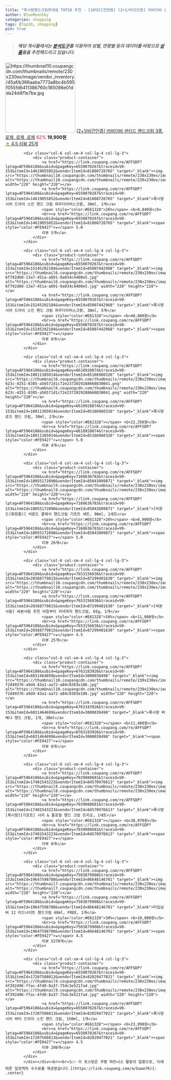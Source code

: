 ```yaml
---
title: "록시땅핸드크림면세점 TOP10 추천 - [10대][전연령] [2+1/비건인증] 러비더비 센티드 핸드크림 3종, 로제, 로제, 로제"
author: BlueMoonSky
categories: shopping
tags: [Top10, shopping]
pin: true
---
```


> ##### 해당 게시물에서는 [**분석도구**](https://itemscout.io/)를 이용하여 **성별**, **연령별** 등의 데이터를 바탕으로 [**상품**](https://link.coupang.com/a/baae76)들을 추천해드리고 있습니다.
<div class="container"><div class="row">
            <div class="col-6 col-sm-4 col-lg-4 col-lg-3">
                <div class="product-container">
                    <a href="https://link.coupang.com/re/AFFSDP?lptag=AF5964186&subid=&pageKey=6293695057&traceid=V0-153&itemId=12977584535&vendorItemId=80241531298" target="_blank"><img src="https://thumbnail10.coupangcdn.com/thumbnails/remote/230x230ex/image/vendor_inventory/45af/b366aaba7773a8bc4b595f055fd6411386760c185098e01dda24d4f1e7be.jpg" alt="https://thumbnail10.coupangcdn.com/thumbnails/remote/230x230ex/image/vendor_inventory/45af/b366aaba7773a8bc4b595f055fd6411386760c185098e01dda24d4f1e7be.jpg" width="220" height="220"></a>
                    <a href="https://link.coupang.com/re/AFFSDP?lptag=AF5964186&subid=&pageKey=6293695057&traceid=V0-153&itemId=12977584535&vendorItemId=80241531298" target="_blank">[2+1/비건인증] 러비더비 센티드 핸드크림 3종, 로제, 로제, 로제</a>
                    <span style="color:#E61328">62%</span> <b>19,900원</b>
                    <br><a href="https://link.coupang.com/re/AFFSDP?lptag=AF5964186&subid=&pageKey=6293695057&traceid=V0-153&itemId=12977584535&vendorItemId=80241531298" target="_blank"><span style="color:#FE9427">★</span> 4.5
                    리뷰 25개</a>
                </div>
            </div>
            
            <div class="col-6 col-sm-4 col-lg-4 col-lg-3">
                <div class="product-container">
                    <a href="https://link.coupang.com/re/AFFSDP?lptag=AF5964186&subid=&pageKey=6550070267&traceid=V0-153&itemId=14619055852&vendorItemId=81860728765" target="_blank"><img src="https://thumbnail10.coupangcdn.com/thumbnails/remote/230x230ex/image/rs_quotation_api/yxymjga9/7f06e7aa27a44bc295de37d225f4df9a.jpg" alt="https://thumbnail10.coupangcdn.com/thumbnails/remote/230x230ex/image/rs_quotation_api/yxymjga9/7f06e7aa27a44bc295de37d225f4df9a.jpg" width="220" height="220"></a>
                    <a href="https://link.coupang.com/re/AFFSDP?lptag=AF5964186&subid=&pageKey=6550070267&traceid=V0-153&itemId=14619055852&vendorItemId=81860728765" target="_blank">록시땅 시어 드라이 스킨 핸드 크림 파우더리머스크향, 30ml, 1개</a>
                    <span style="color:#E61328">26%</span> <b>8,840원</b>
                    <br><a href="https://link.coupang.com/re/AFFSDP?lptag=AF5964186&subid=&pageKey=6550070267&traceid=V0-153&itemId=14619055852&vendorItemId=81860728765" target="_blank"><span style="color:#FE9427">★</span> 5.0
                    리뷰 5개</a>
                </div>
            </div>
            
            <div class="col-6 col-sm-4 col-lg-4 col-lg-3">
                <div class="product-container">
                    <a href="https://link.coupang.com/re/AFFSDP?lptag=AF5964186&subid=&pageKey=6550070267&traceid=V0-153&itemId=15245202184&vendorItemId=85007442968" target="_blank"><img src="https://thumbnail6.coupangcdn.com/thumbnails/remote/230x230ex/image/retail/images/2968267436465716-6f792d60-13a7-451a-a691-9a034c4400e5.jpg" alt="https://thumbnail6.coupangcdn.com/thumbnails/remote/230x230ex/image/retail/images/2968267436465716-6f792d60-13a7-451a-a691-9a034c4400e5.jpg" width="220" height="220"></a>
                    <a href="https://link.coupang.com/re/AFFSDP?lptag=AF5964186&subid=&pageKey=6550070267&traceid=V0-153&itemId=15245202184&vendorItemId=85007442968" target="_blank">록시땅 시어 드라이 스킨 핸드 크림 파우더리머스크향, 30ml, 5개</a>
                    <span style="color:#E61328"></span> <b>40,800원</b>
                    <br><a href="https://link.coupang.com/re/AFFSDP?lptag=AF5964186&subid=&pageKey=6550070267&traceid=V0-153&itemId=15245202184&vendorItemId=85007442968" target="_blank"><span style="color:#FE9427">★</span> 
                    리뷰 0개</a>
                </div>
            </div>
            
            <div class="col-6 col-sm-4 col-lg-4 col-lg-3">
                <div class="product-container">
                    <a href="https://link.coupang.com/re/AFFSDP?lptag=AF5964186&subid=&pageKey=6610928874&traceid=V0-153&itemId=18011385014&vendorItemId=85166960326" target="_blank"><img src="https://thumbnail6.coupangcdn.com/thumbnails/remote/230x230ex/image/retail/images/9ea87f47-623c-4251-8385-a56571d1c72e2372029288668830041.png" alt="https://thumbnail6.coupangcdn.com/thumbnails/remote/230x230ex/image/retail/images/9ea87f47-623c-4251-8385-a56571d1c72e2372029288668830041.png" width="220" height="220"></a>
                    <a href="https://link.coupang.com/re/AFFSDP?lptag=AF5964186&subid=&pageKey=6610928874&traceid=V0-153&itemId=18011385014&vendorItemId=85166960326" target="_blank">록시땅 로즈 핸드 크림, 30ml, 2개</a>
                    <span style="color:#E61328"></span> <b>22,350원</b>
                    <br><a href="https://link.coupang.com/re/AFFSDP?lptag=AF5964186&subid=&pageKey=6610928874&traceid=V0-153&itemId=18011385014&vendorItemId=85166960326" target="_blank"><span style="color:#FE9427">★</span> 5.0
                    리뷰 4개</a>
                </div>
            </div>
            
            <div class="col-6 col-sm-4 col-lg-4 col-lg-3">
                <div class="product-container">
                    <a href="https://link.coupang.com/re/AFFSDP?lptag=AF5964186&subid=&pageKey=7168636783&traceid=V0-153&itemId=18055172890&vendorItemId=85043809871" target="_blank"><img src="https://thumbnail9.coupangcdn.com/thumbnails/remote/230x230ex/image/vendor_inventory/2178/0d624070d645bb4e4adb7206fc957a58c5616aceb20295fca9de5f0ca8dd.jpg" alt="https://thumbnail9.coupangcdn.com/thumbnails/remote/230x230ex/image/vendor_inventory/2178/0d624070d645bb4e4adb7206fc957a58c5616aceb20295fca9de5f0ca8dd.jpg" width="220" height="220"></a>
                    <a href="https://link.coupang.com/re/AFFSDP?lptag=AF5964186&subid=&pageKey=7168636783&traceid=V0-153&itemId=18055172890&vendorItemId=85043809871" target="_blank">[비욘드(화장품)] 비욘드 클래식 핸드크림 기프트 세트, 90ml, 1세트</a>
                    <span style="color:#E61328">26%</span> <b>8,900원</b>
                    <br><a href="https://link.coupang.com/re/AFFSDP?lptag=AF5964186&subid=&pageKey=7168636783&traceid=V0-153&itemId=18055172890&vendorItemId=85043809871" target="_blank"><span style="color:#FE9427">★</span> 5.0
                    리뷰 26개</a>
                </div>
            </div>
            
            <div class="col-6 col-sm-4 col-lg-4 col-lg-3">
                <div class="product-container">
                    <a href="https://link.coupang.com/re/AFFSDP?lptag=AF5964186&subid=&pageKey=7653156836&traceid=V0-153&itemId=20368779815&vendorItemId=87299401630" target="_blank"><img src="https://thumbnail10.coupangcdn.com/thumbnails/remote/230x230ex/image/vendor_inventory/79a5/58cd27681d403c6dbce64255fe2fa013347c873f64fa20822d1ab7d79099.jpg" alt="https://thumbnail10.coupangcdn.com/thumbnails/remote/230x230ex/image/vendor_inventory/79a5/58cd27681d403c6dbce64255fe2fa013347c873f64fa20822d1ab7d79099.jpg" width="220" height="220"></a>
                    <a href="https://link.coupang.com/re/AFFSDP?lptag=AF5964186&subid=&pageKey=7653156836&traceid=V0-153&itemId=20368779815&vendorItemId=87299401630" target="_blank">[써본사람] 써본사람 추천 아침부터 저녁까지 핸드크림, 65g, 1개</a>
                    <span style="color:#E61328">58%</span> <b>11,000원</b>
                    <br><a href="https://link.coupang.com/re/AFFSDP?lptag=AF5964186&subid=&pageKey=7653156836&traceid=V0-153&itemId=20368779815&vendorItemId=87299401630" target="_blank"><span style="color:#FE9427">★</span> 4.5
                    리뷰 25개</a>
                </div>
            </div>
            
            <div class="col-6 col-sm-4 col-lg-4 col-lg-3">
                <div class="product-container">
                    <a href="https://link.coupang.com/re/AFFSDP?lptag=AF5964186&subid=&pageKey=6763183926&traceid=V0-153&itemId=6031464699&vendorItemId=3000038498" target="_blank"><img src="https://thumbnail10.coupangcdn.com/thumbnails/remote/230x230ex/image/retail/images/1214203178693004-f2d49376-a9d4-43a1-aa72-a84c0383e186.jpg" alt="https://thumbnail10.coupangcdn.com/thumbnails/remote/230x230ex/image/retail/images/1214203178693004-f2d49376-a9d4-43a1-aa72-a84c0383e186.jpg" width="220" height="220"></a>
                    <a href="https://link.coupang.com/re/AFFSDP?lptag=AF5964186&subid=&pageKey=6763183926&traceid=V0-153&itemId=6031464699&vendorItemId=3000038498" target="_blank">록시땅 버베나 핸드 크림, 1개, 30ml</a>
                    <span style="color:#E61328"></span> <b>11,400원</b>
                    <br><a href="https://link.coupang.com/re/AFFSDP?lptag=AF5964186&subid=&pageKey=6763183926&traceid=V0-153&itemId=6031464699&vendorItemId=3000038498" target="_blank"><span style="color:#FE9427">★</span> 
                    리뷰 0개</a>
                </div>
            </div>
            
            <div class="col-6 col-sm-4 col-lg-4 col-lg-3">
                <div class="product-container">
                    <a href="https://link.coupang.com/re/AFFSDP?lptag=AF5964186&subid=&pageKey=7039080681&traceid=V0-153&itemId=17401543223&vendorItemId=84570976613" target="_blank"><img src="https://thumbnail8.coupangcdn.com/thumbnails/remote/230x230ex/image/vendor_inventory/9a77/766054a5ad9bba4e26abf1f5f294edf503f2cfcba9917c7851fb7222c5b9.jpg" alt="https://thumbnail8.coupangcdn.com/thumbnails/remote/230x230ex/image/vendor_inventory/9a77/766054a5ad9bba4e26abf1f5f294edf503f2cfcba9917c7851fb7222c5b9.jpg" width="220" height="220"></a>
                    <a href="https://link.coupang.com/re/AFFSDP?lptag=AF5964186&subid=&pageKey=7039080681&traceid=V0-153&itemId=17401543223&vendorItemId=84570976613" target="_blank">록시땅 [록시땅][기프트] 시어 & 플로럴 핸드 크림 트리오, 1세트</a>
                    <span style="color:#E61328"></span> <b>38,970원</b>
                    <br><a href="https://link.coupang.com/re/AFFSDP?lptag=AF5964186&subid=&pageKey=7039080681&traceid=V0-153&itemId=17401543223&vendorItemId=84570976613" target="_blank"><span style="color:#FE9427">★</span> 
                    리뷰 0개</a>
                </div>
            </div>
            
            <div class="col-6 col-sm-4 col-lg-4 col-lg-3">
                <div class="product-container">
                    <a href="https://link.coupang.com/re/AFFSDP?lptag=AF5964186&subid=&pageKey=7503879908&traceid=V0-153&itemId=19647598780&vendorItemId=86648146701" target="_blank"><img src="https://thumbnail7.coupangcdn.com/thumbnails/remote/230x230ex/image/vendor_inventory/61b3/b665052ccc6ddf2edd329b65d4e894195b02d37848043b4a656f14357eb8.jpg" alt="https://thumbnail7.coupangcdn.com/thumbnails/remote/230x230ex/image/vendor_inventory/61b3/b665052ccc6ddf2edd329b65d4e894195b02d37848043b4a656f14357eb8.jpg" width="220" height="220"></a>
                    <a href="https://link.coupang.com/re/AFFSDP?lptag=AF5964186&subid=&pageKey=7503879908&traceid=V0-153&itemId=19647598780&vendorItemId=86648146701" target="_blank">타입넘버 12 미드나이트 핸드크림 40ml, FREE, 1개</a>
                    <span style="color:#E61328">30%</span> <b>10,800원</b>
                    <br><a href="https://link.coupang.com/re/AFFSDP?lptag=AF5964186&subid=&pageKey=7503879908&traceid=V0-153&itemId=19647598780&vendorItemId=86648146701" target="_blank"><span style="color:#FE9427">★</span> 4.5
                    리뷰 5270개</a>
                </div>
            </div>
            
            <div class="col-6 col-sm-4 col-lg-4 col-lg-3">
                <div class="product-container">
                    <a href="https://link.coupang.com/re/AFFSDP?lptag=AF5964186&subid=&pageKey=6550070267&traceid=V0-153&itemId=17207508813&vendorItemId=82029477021" target="_blank"><img src="https://thumbnail9.coupangcdn.com/thumbnails/remote/230x230ex/image/retail/images/2699440132832552-4f392496-ffac-4fd0-8a37-75dc3e521fa4.jpg" alt="https://thumbnail9.coupangcdn.com/thumbnails/remote/230x230ex/image/retail/images/2699440132832552-4f392496-ffac-4fd0-8a37-75dc3e521fa4.jpg" width="220" height="220"></a>
                    <a href="https://link.coupang.com/re/AFFSDP?lptag=AF5964186&subid=&pageKey=6550070267&traceid=V0-153&itemId=17207508813&vendorItemId=82029477021" target="_blank">록시땅 시어 버터 드라이 스킨 핸드 크림, 150ml, 1개</a>
                    <span style="color:#E61328"></span> <b>23,990원</b>
                    <br><a href="https://link.coupang.com/re/AFFSDP?lptag=AF5964186&subid=&pageKey=6550070267&traceid=V0-153&itemId=17207508813&vendorItemId=82029477021" target="_blank"><span style="color:#FE9427">★</span> 4.5
                    리뷰 206개</a>
                </div>
            </div>
            </div></div><br><br>[👉 이 포스팅은 쿠팡 파트너스 활동의 일환으로, 이에 따른 일정액의 수수료를 제공받습니다.](https://link.coupang.com/a/baae76){: .center}